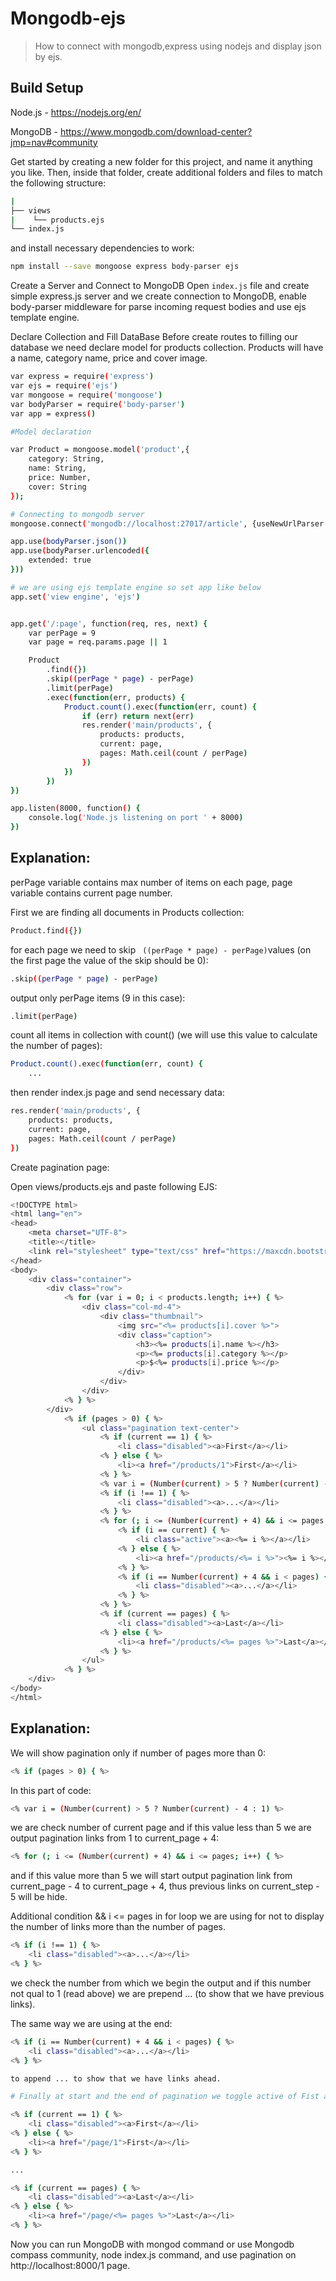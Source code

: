 # Mongodb-ejs

> How to connect with mongodb,express using nodejs and display json by ejs.

## Build Setup

Node.js - https://nodejs.org/en/

MongoDB - https://www.mongodb.com/download-center?jmp=nav#community

Get started by creating a new folder for this project, and name it anything you like. Then, inside that folder, create additional folders and files to match the following structure:

``` bash
|   
├── views   
|    └── products.ejs
└── index.js
```
and install necessary dependencies to work:

``` bash
npm install --save mongoose express body-parser ejs 
```
Create a Server and Connect to MongoDB
Open ```index.js``` file and create simple express.js server and we create connection to MongoDB, enable body-parser middleware for parse incoming request bodies and use ejs template engine.

Declare Collection and Fill DataBase
Before create routes to filling our database we need declare model for products collection. Products will have a name, category name, price and cover image.

``` bash
var express = require('express')
var ejs = require('ejs')
var mongoose = require('mongoose')
var bodyParser = require('body-parser')
var app = express()

#Model declaration

var Product = mongoose.model('product',{
    category: String,
    name: String,
    price: Number,
    cover: String
});

# Connecting to mongodb server
mongoose.connect('mongodb://localhost:27017/article', {useNewUrlParser: true})

app.use(bodyParser.json())
app.use(bodyParser.urlencoded({
    extended: true
}))

# we are using ejs template engine so set app like below
app.set('view engine', 'ejs')


app.get('/:page', function(req, res, next) {
    var perPage = 9
    var page = req.params.page || 1

    Product
        .find({})
        .skip((perPage * page) - perPage)
        .limit(perPage)
        .exec(function(err, products) {
            Product.count().exec(function(err, count) {
                if (err) return next(err)
                res.render('main/products', {
                    products: products,
                    current: page,
                    pages: Math.ceil(count / perPage)
                })
            })
        })
})

app.listen(8000, function() {
    console.log('Node.js listening on port ' + 8000)
})

```

## Explanation:

perPage variable contains max number of items on each page, page variable contains current page number.

First we are finding all documents in Products collection:

``` bash
Product.find({}) 
```
for each page we need to skip ``` ((perPage * page) - perPage)```values (on the first page the value of the skip should be 0):

``` bash
.skip((perPage * page) - perPage)
```

output only perPage items (9 in this case):

``` bash
.limit(perPage)
```
count all items in collection with count() (we will use this value to calculate the number of pages):
``` bash
Product.count().exec(function(err, count) {
    ...
```
then render index.js page and send necessary data:
``` bash
res.render('main/products', {
    products: products,
    current: page,
    pages: Math.ceil(count / perPage)
})
```
Create pagination page:

Open views/products.ejs and paste following EJS:
``` bash
<!DOCTYPE html>
<html lang="en">
<head>
    <meta charset="UTF-8">
    <title></title>
    <link rel="stylesheet" type="text/css" href="https://maxcdn.bootstrapcdn.com/bootstrap/3.3.7/css/bootstrap.min.css">
</head>
<body>
    <div class="container">
        <div class="row">
            <% for (var i = 0; i < products.length; i++) { %>
                <div class="col-md-4">
                    <div class="thumbnail">
                        <img src="<%= products[i].cover %>">
                        <div class="caption">
                            <h3><%= products[i].name %></h3>
                            <p><%= products[i].category %></p>
                            <p>$<%= products[i].price %></p>
                        </div>
                    </div>
                </div>
            <% } %>
        </div>
            <% if (pages > 0) { %>
                <ul class="pagination text-center">
                    <% if (current == 1) { %>
                        <li class="disabled"><a>First</a></li>
                    <% } else { %>
                        <li><a href="/products/1">First</a></li>
                    <% } %>
                    <% var i = (Number(current) > 5 ? Number(current) - 4 : 1) %>
                    <% if (i !== 1) { %>
                        <li class="disabled"><a>...</a></li>
                    <% } %>
                    <% for (; i <= (Number(current) + 4) && i <= pages; i++) { %>
                        <% if (i == current) { %>
                            <li class="active"><a><%= i %></a></li>
                        <% } else { %>
                            <li><a href="/products/<%= i %>"><%= i %></a></li>
                        <% } %>
                        <% if (i == Number(current) + 4 && i < pages) { %>
                            <li class="disabled"><a>...</a></li>
                        <% } %>
                    <% } %>
                    <% if (current == pages) { %>
                        <li class="disabled"><a>Last</a></li>
                    <% } else { %>
                        <li><a href="/products/<%= pages %>">Last</a></li>
                    <% } %>
                </ul>
            <% } %>
    </div>
</body>
</html>

```
## Explanation:

We will show pagination only if number of pages more than 0:

``` bash
<% if (pages > 0) { %>
```
In this part of code:
``` bash
<% var i = (Number(current) > 5 ? Number(current) - 4 : 1) %>
```
we are check number of current page and if this value less than 5 we are output pagination links from 1 to current_page + 4:

``` bash
<% for (; i <= (Number(current) + 4) && i <= pages; i++) { %>
```
and if this value more than 5 we will start output pagination link from current_page - 4 to current_page + 4, thus previous links on current_step - 5 will be hide.

Additional condition && i <= pages in for loop we are using for not to display the number of links more than the number of pages.
``` bash
<% if (i !== 1) { %>
    <li class="disabled"><a>...</a></li>
<% } %>
```
we check the number from which we begin the output and if this number not qual to 1 (read above) we are prepend ... (to show that we have previous links).

The same way we are using at the end:
``` bash
<% if (i == Number(current) + 4 && i < pages) { %>
    <li class="disabled"><a>...</a></li>
<% } %>

to append ... to show that we have links ahead.

# Finally at start and the end of pagination we toggle active of Fist and Last links:

<% if (current == 1) { %>
    <li class="disabled"><a>First</a></li>
<% } else { %>
    <li><a href="/page/1">First</a></li>
<% } %>

...

<% if (current == pages) { %>
    <li class="disabled"><a>Last</a></li>
<% } else { %>
    <li><a href="/page/<%= pages %>">Last</a></li>
<% } %>
```
Now you can run MongoDB with mongod command or use Mongodb compass community, node index.js command, and use pagination on http://localhost:8000/1 page.